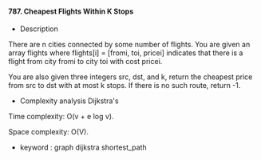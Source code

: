 #### 787. Cheapest Flights Within K Stops

* Description

There are n cities connected by some number of flights. You are given an array flights where flights[i] = [fromi, toi, pricei] indicates that there is a flight from city fromi to city toi with cost pricei.

You are also given three integers src, dst, and k, return the cheapest price from src to dst with at most k stops. If there is no such route, return -1.

* Complexity analysis Dijkstra's

Time complexity: O(v + e log v).

Space complexity: O(V).

* keyword : graph dijkstra shortest_path 